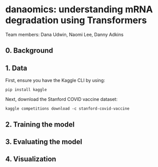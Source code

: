 # danaomics: understanding mRNA degradation using Transformers
Team members: Dana Udwin, Naomi Lee, Danny Adkins

## 0. Background
## 1. Data
First, ensure you have the Kaggle CLI by using:

`pip install kaggle` 

Next, download the Stanford COVID vaccine dataset:

`kaggle competitions download -c stanford-covid-vaccine`

## 2. Training the model
## 3. Evaluating the model
## 4. Visualization
